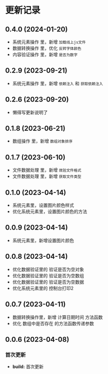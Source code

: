 # 更新记录

## 0.4.0 (2024-01-20)

*  系统元素操作 里，新增 `加载线上js文件`
*  数据转换操作 里，优化 `反转字体颜色`
*  内容验证操作 里，新增 `是否为数字`

## 0.2.9 (2023-09-21)

*  系统元素操作 里，新增 `依赖注入` 和 `获取依赖注入`

## 0.2.6 (2023-09-20)

*  懒得写更新说明了

## 0.1.8 (2023-06-21)

*  数组操作 里，新增 `数组对象排序`


## 0.1.7 (2023-06-10)

*  文件数据处理 里，新增 `效验文件格式`
*  文件数据处理 里，新增 `获取文件类型`

## 0.1.0 (2023-04-14)

*  系统元素里，设置图片颜色样式
*  优化系统元素里，设置图片颜色的方法

## 0.0.9 (2023-04-14)

*  系统元素里，新增设置图片颜色

## 0.0.8 (2023-04-14)

*  优化数据验证里的 验证是否为空对象
*  优化数据验证里的 验证是否为空数组
*  优化数据验证里的 验证是否为空数据
*  优化系统元素里的 控制台打印2


## 0.0.7 (2023-04-11)

*  数据转换操作里，新增 计算日期时间 方法函数
*  优化 数组中是否存在 的方法函数传递参数


## 0.0.6 (2023-04-08)

### 首次更新

* **build:** 首次更新
